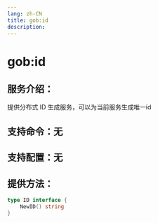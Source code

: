 ```yaml
---
lang: zh-CN
title: gob:id
description:
---
```

# gob:id

## 服务介绍：
提供分布式 ID 生成服务，可以为当前服务生成唯一id
## 支持命令：无
## 支持配置：无

## 提供方法：
```go 
type ID interface {
	NewID() string
}
```
